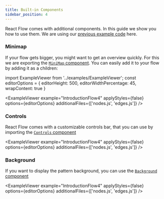 ```yaml
---
title: Built-in Components
sidebar_position: 4
---
```


React Flow comes with additional components. In this guide we show you how to use them. We are using our [previous example code](/docs/getting-started/interactive-flow#connecting-nodes) here.

### Minimap

If your flow gets bigger, you might want to get an overview quickly. For this we are exporting the [`MiniMap` component](/docs/api/components/minimap). You can easily add it to your flow by adding it as a children:

import ExampleViewer from '../examples/ExampleViewer';
const editorOptions = { editorHeight: 500, editorWidthPercentage: 45, wrapContent: true }

<ExampleViewer example="IntroductionFlow4" applyStyles={false} options={editorOptions} additionalFiles={['nodes.js', 'edges.js']} />

### Controls

React Flow comes with a customizable controls bar, that you can use by importing the [`Controls` component](/docs/api/components/controls)

<ExampleViewer example="IntroductionFlow4" applyStyles={false} options={editorOptions} additionalFiles={['nodes.js', 'edges.js']} />

### Background

If you want to display the pattern background, you can use the [`Background` component](/docs/api/components/background)

<ExampleViewer example="IntroductionFlow4" applyStyles={false} options={editorOptions} additionalFiles={['nodes.js', 'edges.js']} />
